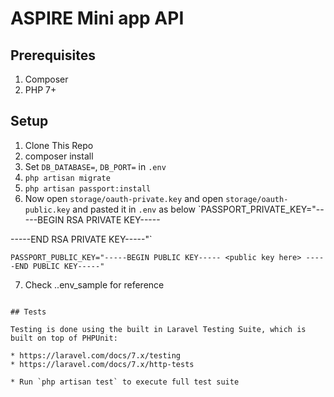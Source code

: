 

# ASPIRE Mini app API

## Prerequisites

1. Composer 
2. PHP 7+


## Setup

1. Clone This Repo
2. composer install
3. Set `DB_DATABASE=`, `DB_PORT=`  in `.env`
4. `php artisan migrate`
5. `php artisan passport:install`
6. Now open `storage/oauth-private.key` and open `storage/oauth-public.key` and pasted it in `.env` as below
`PASSPORT_PRIVATE_KEY="-----BEGIN RSA PRIVATE KEY-----
<private key here>
-----END RSA PRIVATE KEY-----"`

`PASSPORT_PUBLIC_KEY="-----BEGIN PUBLIC KEY-----
<public key here>
-----END PUBLIC KEY-----"`

7. Check ..env_sample for reference



```

## Tests

Testing is done using the built in Laravel Testing Suite, which is built on top of PHPUnit:

* https://laravel.com/docs/7.x/testing
* https://laravel.com/docs/7.x/http-tests

* Run `php artisan test` to execute full test suite

